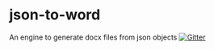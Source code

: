 # json-to-word
An engine to generate docx files from json objects
[![Gitter](https://badges.gitter.im/json-to-word/community.svg)](https://gitter.im/json-to-word/community?utm_source=badge&utm_medium=badge&utm_campaign=pr-badge)
